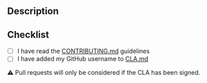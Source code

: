 ## Description
<!-- Briefly explain your changes -->

## Checklist
- [ ] I have read the [CONTRIBUTING.md](../CONTRIBUTING.md) guidelines
- [ ] I have added my GitHub username to [CLA.md](../CLA.md)

⚠️ Pull requests will only be considered if the CLA has been signed.